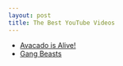 ```yaml
---
layout: post
title: The Best YouTube Videos
---
```


* [Avacado is Alive!](https://youtu.be/_kmeb7zURNs)
* [Gang Beasts](https://youtu.be/SWkE5iXobG0)
